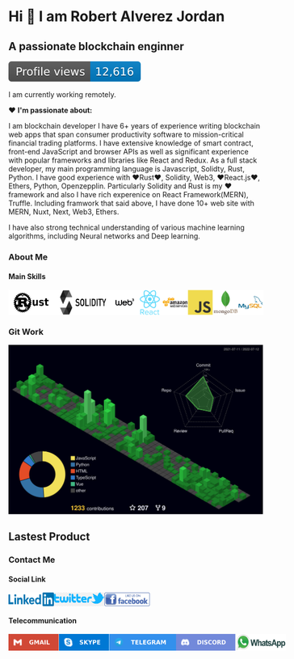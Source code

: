 # Hi 👋 I am Robert Alverez Jordan
## A passionate blockchain enginner
![profile views](./doc/profileview.svg)

I am currently working remotely.

❤️ **I'm passionate about:**

I am blockchain developer
 I have 6+ years of experience writing blockchain web apps that span consumer productivity software to mission-critical financial trading platforms. I have extensive knowledge of smart contract, front-end JavaScript and browser APIs as well as significant experience with popular frameworks and libraries like React and Redux. As a full stack developer, my main programming language is Javascript, Solidty, Rust, Python. I have good experience with ❤️Rust❤️, Solidity, Web3, ❤️React.js❤️, Ethers, Python, Openzepplin. Particularly Solidity and Rust is my ❤️ framework and also I have rich experenice on React Framework(MERN), Truffle. Including framwork that said above, I have done 10+ web site with MERN, Nuxt, Next, Web3, Ethers.

I have also strong technical understanding of various machine learning algorithms, including Neural networks and Deep learning.

### About Me
#### Main Skills
<div style='display: flex; '>
<img src='./doc/rust.png' width='90'>
<img src='./doc/solidity.png' width='115'>
<img src='./doc/web3.webp' width='50'>
<img src='./doc/react.svg' width='50'>
<img src='./doc/aws.svg' width='50'>
<img src='./doc/js.svg' width='50'>
<img src='./doc/mongodb.svg' width='50'>
<img src='./doc/mysql.svg' width='50'>
</div>


### Git Work
![Review](./doc/review.svg)

## Lastest Product


### Contact Me
#### Social Link
<div style='display: flex; '>
<img src='./doc/linkedin.png' width='90' title='+12098134202'>
<img src='./doc/twitter.png' width='100' title='+12098134202'>
<img src='./doc/facebook.jpeg' width='90' title='+12098134202'>
</div>

#### Telecommunication
<div style='display: flex; '>
<a href='mailto: +12098134202' width='100'>
<img src='./doc/phone.svg' width='100' title='+12098134202'>
</a>
<img src='./doc/mail.svg' width='100' title='jordanrobert443@gmail.com'>
<img src='./doc/skype.svg' width='100' title='live:.cid.fd8ced07bdabb2c3'>
<img src='./doc/telegram.svg' width='132' title='goldenstar11111'>
<img src='./doc/discord.svg' width='118' title='CryptoSuper#4847'>
<img src='./doc/whatsapp.png' width='100' title='+12098134202'>
</div>

<!--
**goldenstar111/goldenstar111** is a ✨ _special_ ✨ repository because its `README.md` (this file) appears on your GitHub profile.

Here are some ideas to get you started:

- 🔭 I’m currently working on ...
- 🌱 I’m currently learning ...
- 👯 I’m looking to collaborate on ...
- 🤔 I’m looking for help with ...
- 💬 Ask me about ...
- 📫 How to reach me: ...
- 😄 Pronouns: ...
- ⚡ Fun fact: ...
-->
